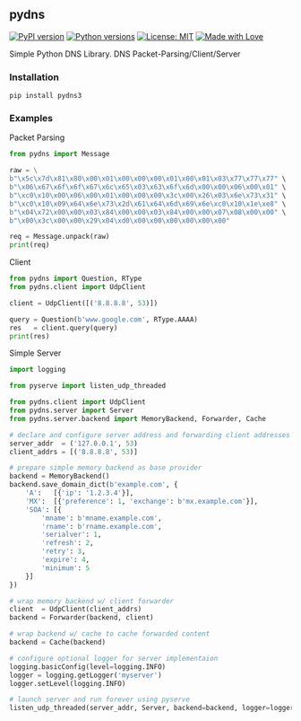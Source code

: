 pydns
------

[![PyPI version](https://img.shields.io/pypi/v/pystructs3?style=for-the-badge)](https://pypi.org/project/pydns3/)
[![Python versions](https://img.shields.io/pypi/pyversions/pystructs3?style=for-the-badge)](https://pypi.org/project/pydns3/)
[![License: MIT](https://img.shields.io/badge/License-MIT-yellow.svg?style=for-the-badge)](https://github.com/imgurbot12/pydns/blob/master/LICENSE)
[![Made with Love](https://img.shields.io/badge/built%20with-%E2%99%A5-orange?style=for-the-badge)](https://github.com/imgurbot12/pydns)

Simple Python DNS Library. DNS Packet-Parsing/Client/Server

### Installation

```
pip install pydns3
```

### Examples

Packet Parsing

```python
from pydns import Message

raw = \
b"\x5c\x7d\x81\x80\x00\x01\x00\x00\x00\x01\x00\x01\x03\x77\x77\x77" \
b"\x06\x67\x6f\x6f\x67\x6c\x65\x03\x63\x6f\x6d\x00\x00\x06\x00\x01" \
b"\xc0\x10\x00\x06\x00\x01\x00\x00\x00\x3c\x00\x26\x03\x6e\x73\x31" \
b"\xc0\x10\x09\x64\x6e\x73\x2d\x61\x64\x6d\x69\x6e\xc0\x10\x1e\xe8" \
b"\x04\x72\x00\x00\x03\x84\x00\x00\x03\x84\x00\x00\x07\x08\x00\x00" \
b"\x00\x3c\x00\x00\x29\x04\xd0\x00\x00\x00\x00\x00\x00"

req = Message.unpack(raw)
print(req)
```

Client

```python
from pydns import Question, RType
from pydns.client import UdpClient

client = UdpClient([('8.8.8.8', 53)])

query = Question(b'www.google.com', RType.AAAA)
res   = client.query(query)
print(res)
```

Simple Server

```python
import logging

from pyserve import listen_udp_threaded

from pydns.client import UdpClient
from pydns.server import Server
from pydns.server.backend import MemoryBackend, Forwarder, Cache

# declare and configure server address and forwarding client addresses
server_addr  = ('127.0.0.1', 53)
client_addrs = [('8.8.8.8', 53)]

# prepare simple memory backend as base provider
backend = MemoryBackend()
backend.save_domain_dict(b'example.com', {
    'A':   [{'ip': '1.2.3.4'}],
    'MX':  [{'preference': 1, 'exchange': b'mx.example.com'}],
    'SOA': [{
        'mname': b'mname.example.com',
        'rname': b'rname.example.com',
        'serialver': 1,
        'refresh': 2,
        'retry': 3,
        'expire': 4,
        'minimum': 5
    }]
})

# wrap memory backend w/ client forwarder
client  = UdpClient(client_addrs)
backend = Forwarder(backend, client)

# wrap backend w/ cache to cache forwarded content
backend = Cache(backend)

# configure optional logger for server implementaion
logging.basicConfig(level=logging.INFO)
logger = logging.getLogger('myserver')
logger.setLevel(logging.INFO)

# launch server and run forever using pyserve
listen_udp_threaded(server_addr, Server, backend=backend, logger=logger)
```
